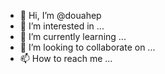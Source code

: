 - 👋 Hi, I’m @douahep
- 👀 I’m interested in ...
- 🌱 I’m currently learning ...
- 💞️ I’m looking to collaborate on ...
- 📫 How to reach me ...

<!---
douahep/douahep is a ✨ special ✨ repository because its `README.md` (this file) appears on your GitHub profile.
You can click the Preview link to take a look at your changes.
--->
